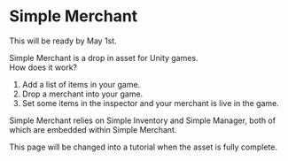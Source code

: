 # Simple Merchant

This will be ready by May 1st.

Simple Merchant is a drop in asset for Unity games.  
How does it work?
1. Add a list of items in your game.
2. Drop a merchant into your game.
3. Set some items in the inspector and your merchant is live in the game.

Simple Merchant relies on Simple Inventory and Simple Manager, both of which are embedded within Simple Merchant.

This page will be changed into a tutorial when the asset is fully complete.

